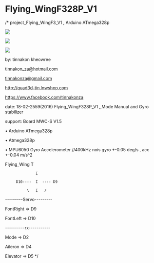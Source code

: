 # Flying_WingF328P_V1
/*
project_Flying_WingF3_V1  , Arduino ATmega328p

![](https://cloud.githubusercontent.com/assets/9403558/13171369/09a21c72-d725-11e5-8322-a99843717f45.jpg)

![](https://cloud.githubusercontent.com/assets/9403558/13171419/6b94bebc-d725-11e5-8e6a-d9a8551bfa56.jpg)

![](https://cloud.githubusercontent.com/assets/9403558/13171441/83a7a2da-d725-11e5-9f2c-f8fcc8ebc3a7.jpg)

by: tinnakon kheowree  

tinnakon_za@hotmail.com

tinnakonza@gmail.com

http://quad3d-tin.lnwshop.com

https://www.facebook.com/tinnakonza

date: 18-02-2559(2016)  Flying_WingF328P_V1 ,,Mode Manual and Gyro stabilizer

support:  Board MWC-S V1.5

• Arduino ATmega328p

• Atmega328p

• MPU6050 Gyro Accelerometer //400kHz nois gyro +-0.05 deg/s , acc +-0.04 m/s^2

Flying_Wing
                  T
                  
                  I
                  
         D10----  I  ---- D9
         
              \   I   / 

---------Servo---------

FontRight => D9

FontLeft => D10    

----------rx-----------    

Mode  => D2

Aileron   => D4

Elevator  => D5
*/
